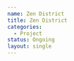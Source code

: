 ```yaml
---
name: Zen District
title: Zen District
categories:
  - Project
status: Ongoing
layout: single
---
```

